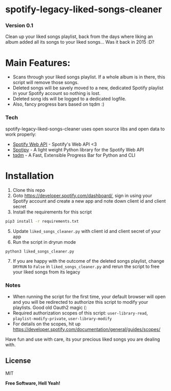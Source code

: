 # spotify-legacy-liked-songs-cleaner
### Version 0.1

Clean up your liked songs playlist, back from the days where liking an album added all its songs to your liked songs... Was it back in 2015 :D?


# Main Features:

  - Scans through your liked songs playlist. If a whole album is in there, this script will remove those songs.
  - Deleted songs will be savely moved to a new, dedicated Spotify playlist in your Spotify account so nothing is lost. 
  - Deleted song ids will be logged to a dedicated logfile. 
  - Also, fancy progress bars based on tqdm :)


### Tech

spotify-legacy-liked-songs-cleaner uses open source libs and open data to work properly:

* [Spotify Web API](https://developer.spotify.com/) - Spotify's Web API <3
* [Spotipy](https://github.com/plamere/spotipy) - A light weight Python library for the Spotify Web API
* [tqdm](https://github.com/tqdm/tqdm) - A Fast, Extensible Progress Bar for Python and CLI


# Installation
1) Clone this repo
2) Goto https://developer.spotify.com/dashboard/, sign in using your Spotify account and create a new app and note down client id and client secret
3) Install the requirements for this script
```sh
pip3 install -r requirements.txt
```
5) Update `liked_songs_cleaner.py` with client id and client secret of your app
6) Run the script in dryrun mode
```sh
python3 liked_songs_cleaner.py
```
7) If you are happy with the outcome of the deleted songs playlist, change `DRYRUN` to `False` in `liked_songs_cleaner.py` and rerun the script to free your liked songs from its legacy


### Notes

 * When running the script for the first time, your default browser will open and you will be redirected to authorize this script to modify your playlists. Good old Oauth2 magic (:
 * Required authorization scopes of this script: `user-library-read`, `playlist-modify-private`, `user-library-modify`
 * For details on the scopes, hit up https://developer.spotify.com/documentation/general/guides/scopes/



Have fun and use with care, its your precious liked songs you are dealing with.

License
----

MIT

**Free Software, Hell Yeah!**

